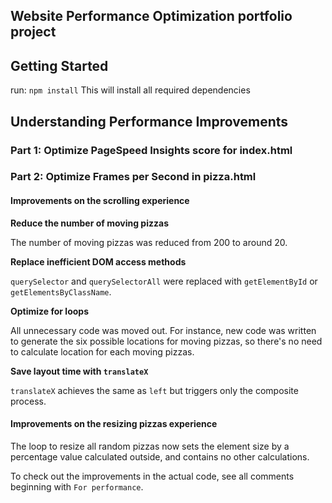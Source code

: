 ## Website Performance Optimization portfolio project


## Getting Started
run: `npm install`
This will install all required dependencies

## Understanding Performance Improvements

### Part 1: Optimize PageSpeed Insights score for index.html



### Part 2: Optimize Frames per Second in pizza.html
#### Improvements on the scrolling experience

**Reduce the number of moving pizzas**

The number of moving pizzas was reduced from 200 to around 20.

**Replace inefficient DOM access methods**

`querySelector` and `querySelectorAll` were replaced with `getElementById` or `getElementsByClassName`.

**Optimize for loops**

All unnecessary code was moved out. For instance, new code was written to generate the six possible locations for moving pizzas, so there's no need to calculate location for each moving pizzas.

**Save layout time with `translateX`**

`translateX` achieves the same as `left` but triggers only the composite process.

#### Improvements on the resizing pizzas experience

The loop to resize all random pizzas now sets the element size by a percentage value calculated outside, and contains no other calculations.

To check out the improvements in the actual code, see all comments beginning with `For performance`.